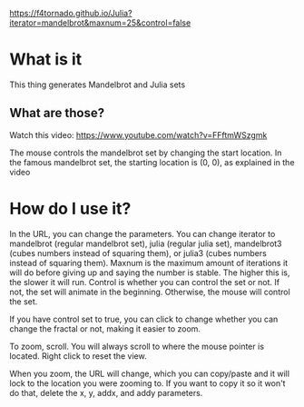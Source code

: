 https://f4tornado.github.io/Julia?iterator=mandelbrot&maxnum=25&control=false

# What is it

This thing generates Mandelbrot and Julia sets

## What are those?

Watch this video: https://www.youtube.com/watch?v=FFftmWSzgmk

The mouse controls the mandelbrot set by changing the start location. In the famous mandelbrot set, the starting location is (0, 0), as explained in the video

# How do I use it?

In the URL, you can change the parameters. You can change iterator to mandelbrot (regular mandelbrot set), julia (regular julia set), mandelbrot3 (cubes numbers instead of squaring them), or julia3 (cubes numbers instead of squaring them). Maxnum is the maximum amount of iterations it will do before giving up and saying the number is stable. The higher this is, the slower it will run. Control is whether you can control the set or not. If not, the set will animate in the beginning. Otherwise, the mouse will control the set.

If you have control set to true, you can click to change whether you can change the fractal or not, making it easier to zoom.

To zoom, scroll. You will always scroll to where the mouse pointer is located. Right click to reset the view.

When you zoom, the URL will change, which you can copy/paste and it will lock to the location you were zooming to. If you want to copy it so it won't do that, delete the x, y, addx, and addy parameters.
